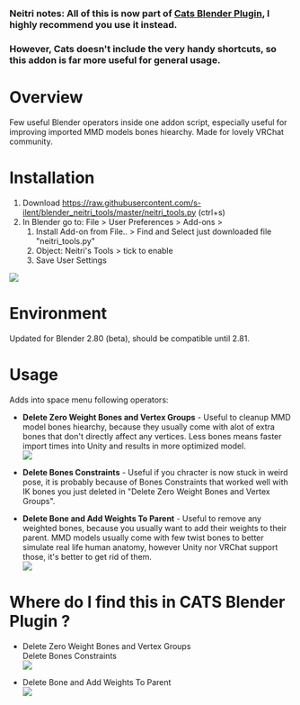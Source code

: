 ### Neitri notes: All of this is now part of [Cats Blender Plugin](https://vrcat.club/threads/cats-blender-plugin-0-3-0.6/), I highly recommend you use it instead.
### However, Cats doesn't include the very handy shortcuts, so this addon is far more useful for general usage. 

# Overview
Few useful Blender operators inside one addon script, especially useful for improving imported MMD models bones hiearchy. Made for lovely VRChat community.

# Installation
1) Download https://raw.githubusercontent.com/s-ilent/blender_neitri_tools/master/neitri_tools.py (ctrl+s)
1) In Blender go to: File > User Preferences > Add-ons > 
    1) Install Add-on from File.. > Find and Select just downloaded file "neitri_tools.py"
    1) Object: Neitri's Tools > tick to enable
    1) Save User Settings
    
![](https://i.imgur.com/OOmkzLy.gif)

# Environment
Updated for Blender 2.80 (beta), should be compatible until 2.81.

# Usage
Adds into space menu following operators:

* **Delete Zero Weight Bones and Vertex Groups** - Useful to cleanup MMD model bones hiearchy, because they usually come with alot of extra bones that don't directly affect any vertices. Less bones means faster import times into Unity and results in more optimized model.
<br> ![](https://i.imgur.com/x3KVvG3.gif)

* **Delete Bones Constraints** - Useful if you chracter is now stuck in weird pose, it is probably because of Bones Constraints that worked well with IK bones you just deleted in "Delete Zero Weight Bones and Vertex Groups".

* **Delete Bone and Add Weights To Parent** - Useful to remove any weighted bones, because you usually want to add their weights to their parent. MMD models usually come with few twist bones to better simulate real life human anatomy, however Unity nor VRChat support those, it's better to get rid of them.
<br> ![](https://i.imgur.com/Woddyu2.gif)



# Where do I find this in CATS Blender Plugin ?

* Delete Zero Weight Bones and Vertex Groups
<br> Delete Bones Constraints
<br> ![](https://image.prntscr.com/image/Ep1q0dEsRBKu1PKYxLddlw.png)

* Delete Bone and Add Weights To Parent
<br> ![](https://image.prntscr.com/image/TBnYNjVBROiwEWTkL7BGLg.png)


